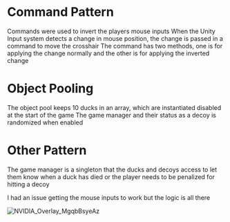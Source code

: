 # Command Pattern
Commands were used to invert the players mouse inputs
When the Unity Input system detects a change in mouse position, the change is passed in a command to move the crosshair
The command has two methods, one is for applying the change normally and the other is for applying the inverted change

# Object Pooling
The object pool keeps 10 ducks in an array, which are instantiated disabled at the start of the game
The game manager and their status as a decoy is randomized when enabled

# Other Pattern
The game manager is a singleton that the ducks and decoys access to let them know when a duck has died or the player needs to be penalized for hitting a decoy

I had an issue getting the mouse inputs to work but the logic is all there

![NVIDIA_Overlay_MgqbBsyeAz](https://github.com/user-attachments/assets/598ee289-b764-4fbf-a085-d5ea67024e17)

